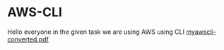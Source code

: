 # AWS-CLI
Hello everyone in the given task we are using AWS using CLI
[myawscli-converted.pdf](https://github.com/Ayumilan/AWS-CLI/files/11030097/myawscli-converted.pdf)
